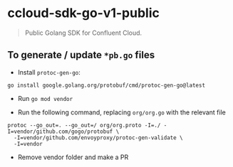 # ccloud-sdk-go-v1-public

> Public Golang SDK for Confluent Cloud.

## To generate / update `*pb.go` files

* Install `protoc-gen-go`:
```
go install google.golang.org/protobuf/cmd/protoc-gen-go@latest
```

* Run `go mod vendor`

* Run the following command, replacing `org/org.go` with the relevant file
```
protoc --go_out=. --go_out=/ org/org.proto -I=./ -I=vendor/github.com/gogo/protobuf \
  -I=vendor/github.com/envoyproxy/protoc-gen-validate \
  -I=vendor 
```

* Remove vendor folder and make a PR
